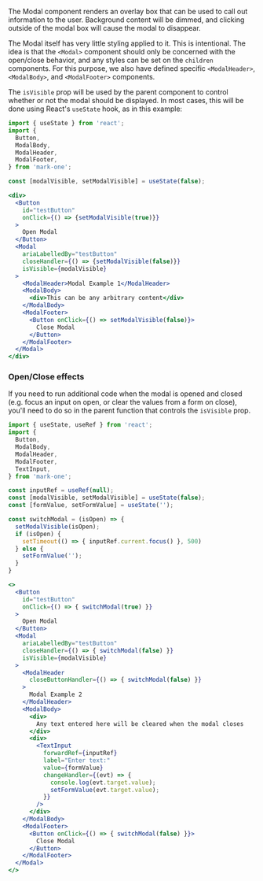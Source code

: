 The Modal component renders an overlay box that can be used to call out information to the user. Background content will be dimmed, and clicking outside of the modal box will cause the modal to disappear.

The Modal itself has very little styling applied to it. This is intentional. The idea is that the `<Modal>` component should only be concerned with the open/close behavior, and any styles can be set on the `children` components. For this purpose, we also have defined specific `<ModalHeader>`, `<ModalBody>`, and `<ModalFooter>` components.

The `isVisible` prop will be used by the parent component to control whether or not the modal should be displayed. In most cases, this will be done using React's `useState` hook, as in this example:

```jsx
import { useState } from 'react';
import { 
  Button,
  ModalBody,
  ModalHeader,
  ModalFooter,
} from 'mark-one';

const [modalVisible, setModalVisible] = useState(false);

<div>
  <Button
    id="testButton"
    onClick={() => {setModalVisible(true)}}
  >
    Open Modal
  </Button>
  <Modal
    ariaLabelledBy="testButton"
    closeHandler={() => {setModalVisible(false)}}
    isVisible={modalVisible}
  >
    <ModalHeader>Modal Example 1</ModalHeader>
    <ModalBody>
      <div>This can be any arbitrary content</div>
    </ModalBody>
    <ModalFooter>
      <Button onClick={() => setModalVisible(false)}>
        Close Modal
      </Button>
    </ModalFooter>
  </Modal>
</div>
```

### Open/Close effects

If you need to run additional code when the modal is opened and closed (e.g. focus an input on open, or clear the values from a form on close), you'll need to do so in the parent function that controls the `isVisible` prop.

```jsx
import { useState, useRef } from 'react';
import {
  Button,
  ModalBody,
  ModalHeader,
  ModalFooter,
  TextInput,
} from 'mark-one';

const inputRef = useRef(null);
const [modalVisible, setModalVisible] = useState(false);
const [formValue, setFormValue] = useState('');

const switchModal = (isOpen) => {
  setModalVisible(isOpen);
  if (isOpen) {
    setTimeout(() => { inputRef.current.focus() }, 500)
  } else {
    setFormValue('');
  }
}

<>
  <Button
    id="testButton"
    onClick={() => { switchModal(true) }}
  >
    Open Modal
  </Button>
  <Modal
    ariaLabelledBy="testButton"
    closeHandler={() => { switchModal(false) }}
    isVisible={modalVisible}
  >
    <ModalHeader
      closeButtonHandler={() => { switchModal(false) }}
    >
      Modal Example 2
    </ModalHeader>
    <ModalBody>
      <div>
        Any text entered here will be cleared when the modal closes
      </div>
      <div>
        <TextInput
          forwardRef={inputRef}
          label="Enter text:"
          value={formValue}
          changeHandler={(evt) => {
            console.log(evt.target.value);
            setFormValue(evt.target.value);
          }}
        />
      </div>
    </ModalBody>
    <ModalFooter>
      <Button onClick={() => { switchModal(false) }}>
        Close Modal
      </Button>
    </ModalFooter>
  </Modal>
</>
```
